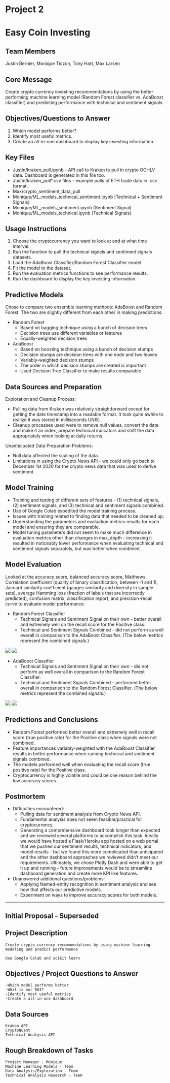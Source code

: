 # Project 2 
# Easy Coin Investing
## Team Members
Justin Bernier, Monique Ticzon, Tony Hart, Max Larsen

## Core Message
Create crypto currency investing recommendations by using the better performing machine learning model (Random Forest classifier vs. AdaBoost classifier) and predicting performance with technical and sentiment signals.

## Objectives/Questions to Answer
1. Which model performs better?
2. Identify most useful metrics.
3. Create an all-in-one dashboard to display key investing information.

## Key Files
* Justin/kraken_pull.ipynb - API call to Kraken to pull in crypto OCHLV data.  Dashboard is generated in this file too. 
* Justin/kraken_pull*.csv files - example pulls of ETH trade data in .csv format.
* Max/crypto_sentiment_data_pull
* Monique/ML_models_technical_sentiment.ipynb (Technical + Sentiment Signals)
* Monique/ML_models_sentiment.ipynb (Sentiment Signal)
* Monique/ML_models_technical.ipynb (Technical Signals)

## Usage Instructions
1. Choose the cryptocurrency you want to look at and at what time interval.
2. Run the function to pull the technical signals and sentiment signals datasets.
3. Load the AdaBoost Classifier/Random Forest Classifier model.
4. Fit the model to the dataset.
5. Run the evaluation metrics functions to see performance results.
6. Run the dashboard to display the key investing information.
## Predictive Models
Chose to compare two ensemble learning methods: AdaBoost and Random Forest. The two are slightly different from each other in making predictions.
* Random Forest
    *  Based on bagging technique using a bunch of decision trees
    * Decision trees use different variables or features
    * Equally-weighted decision trees
* AdaBoost
    * Based on boosting technique using a bunch of decision stumps
    * Decision stumps are decision trees with one node and two leaves
    * Variably-weighted decision stumps
    * The order in which decision stumps are created is important
    * Used Decision Tree Classifier to make results comparable
## Data Sources and Preparation
Exploration and Cleanup Process: 
* Pulling data from Kraken was relatively straightforward except for getting the date timestamp into a readable format.  It took quite awhile to realize it was stored in milliseconds UNIX. 
* Cleanup processes used were to remove null values, convert the date and make it an index, prepare technical indicators and shift the data appropriately when looking at daily returns.  

Unanticipated Data Preparation Problems:
* Null data affected the scaling of the data.
* Limitations in using the Crypto News API - we could only go back to December 1st 2020 for the crypto news data that was used to derive sentiment. 

## Model Training
* Training and testing of different sets of features - (1) technical signals, (2) sentiment signals, and (3) technical and sentiment signals combined.
* Use of Google Colab expedited the model training process.
* Issues with training related to finding data that needed to be cleaned up.
* Understanding the parameters and evaluation metrics results for each model and ensuring they are comparable.
* Model tuning parameters did not seem to make much difference in evaluation metrics other than changes in max_depth - increasing it resulted in noticeably lower performance when evaluating technical and sentiment signals separately, but was better when combined.
## Model Evaluation
Looked at the accuracy score, balanced accuracy score, Matthews Correlation coefficient (quality of binary classification, between -1 and 1), Jaccard similarity coefficient (gauges similarity and diversity in sample sets), average Hamming loss (fraction of labels that are incorrectly predicted), confusion matrix, classification report, and precision-recall curve to evaluate model performance.

* Random Forest Classifier
    * Technical Signals and Sentiment Signal on their own - better overall and extremely well on the recall score for the Positive class.
    * Technical and Sentiment Signals Combined - did not perform as well overall in comparison to the AdaBoost Classifier. (The below metrics represent the combined signals.)

![](Monique/Images/RF_confusion_matrix.png)
![](Monique/Images/RF_eval_metrics_tech_sent.png)

* AdaBoost Classifier
    * Technical Signals and Sentiment Signal on their own - did not perform as well overall in comparison to the Random Forest Classifier.
    * Technical and Sentiment Signals Combined - performed better overall in comparison to the Random Forest Classifier. (The below metrics represent the combined signals.)

![](Monique/Images/AB_confusion_matrix.png)
![](Monique/Images/AB_eval_metrics_tech_sent.png)

## Predictions and Conclusions
* Random Forest performed better overall and extremely well in recall score (true positive rate) for the Positive class when signals were not combined.
* Feature importances variably-weighted with the AdaBoost Classifier results in better performance when running technical and sentiment signals combined.
* The models performed well when evaluating the recall score (true positive rate) for the Positive class.
* Cryptocurrency is highly volatile and could be one reason behind the low accuracy scores.
## Postmortem
* Difficulties encountered:
    * Pulling data for sentiment analysis from Crypto News API.
    * Fundamental analysis does not seem feasible/practical for cryptocurrency.  
    * Generating a comprehensive dashboard took longer than expected and we reviewed several platforms to accomplish this task.  Ideally we would have hosted a Flask/Heroku app hosted on a web portal that we pushed our sentiment results, technical indicators, and model results - but we found this more complicated than anticipated and the other dashboard approaches we reviewed didn’t meet our requirements.  Ultimately, we chose Plotly Dash and were able to get it up and running - future improvements would be to streamline dashboard generation and create more KPI like features.   
* Unanswered additional questions/problems:
    * Applying Named-entity recognition in sentiment analysis and see how that affects our predictive models.
    * Experiment on ways to improve accuracy scores for both models.
---
## Initial Proposal - Superseded
## Project Description
    Create crypto currency recommendations by using machine learning modeling and predict performance

    Use Google Colab and scikit learn

## Objectives / Project Questions to Answer
    -Which model performs better
    -What is our ROI?
    -Identify most useful metrics
    -Create a all-in-one dashboard

## Data Sources
    Kraken API
    CryptoQuant
    Technical Analysis API

## Rough Breakdown of Tasks
    Project Manager - Monique
    Machine Learning Models - Team
    Data Analysis/Exploration - Team
    Technical Analysis Research - Team  
